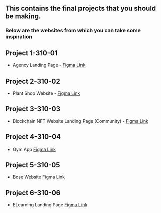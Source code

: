 ## This contains the final projects that you should be making.

### Below are the websites from which you can take some inspiration

## Project 1-310-01

- Agency Landing Page - [Figma Link](<https://www.figma.com/proto/7jTHMtgG6HkZLvX7N5qtAU/Agency-landing-page-(Community)?node-id=11%3A34&scaling=min-zoom&page-id=0%3A1>)

## Project 2-310-02

- Plant Shop Website - [Figma Link](<https://www.figma.com/file/LzZASE1s1xmphv65kC8mUi/Plant-Shop-Website-(Practice-%23001)-(Community)?node-id=0%3A1>)

## Project 3-310-03

- Blockchain NFT Website Landing Page (Community) - [Figma Link](<https://www.figma.com/file/IKWtViKaueiyWZJROS4iqb/Blockchain-NFT-Website-Landing-Page-(Community)?node-id=0%3A1>)

## Project 4-310-04

- Gym App [Figma Link](https://www.figma.com/file/5yx0mur94sQeqd8A7f1i7F/Untitled?node-id=0%3A1)

## Project 5-310-05

- Bose Website [Figma Link](https://www.figma.com/file/mjlAHKeWpr9idYuSWUIvXJ/Bose-Website-Community)

## Project 6-310-06

- ELearning Landing Page [Figma Link](<https://www.figma.com/file/DXeePxs29CNSh8TyVMMlVB/Free-Elearning-Landing-Page-(Community)?node-id=3%3A45>)

